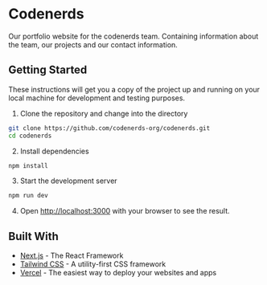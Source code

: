 # Codenerds

Our portfolio website for the codenerds team. Containing information about the team, our projects and our contact information.

## Getting Started

These instructions will get you a copy of the project up and running on your local machine for development and testing purposes.

1. Clone the repository and change into the directory

```bash
git clone https://github.com/codenerds-org/codenerds.git
cd codenerds
```

2. Install dependencies

```bash
npm install
```

3. Start the development server

```bash
npm run dev
```

4. Open [http://localhost:3000](http://localhost:3000) with your browser to see the result.

## Built With

- [Next.js](https://nextjs.org/) - The React Framework
- [Tailwind CSS](https://tailwindcss.com/) - A utility-first CSS framework
- [Vercel](https://vercel.com/) - The easiest way to deploy your websites and apps